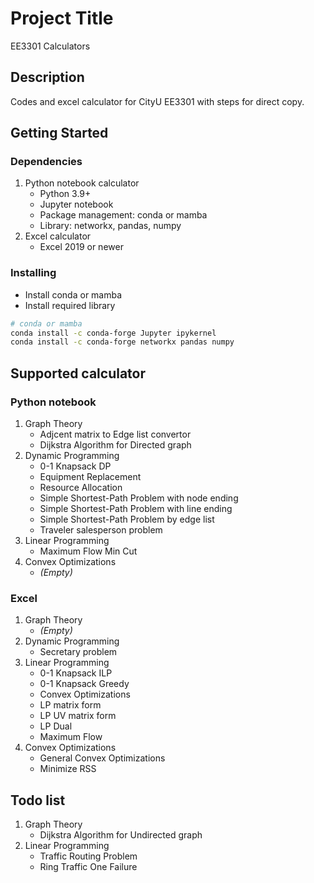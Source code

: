 # Project Title

EE3301 Calculators

## Description

Codes and excel calculator for CityU EE3301 with steps for direct copy.

## Getting Started

### Dependencies

1. Python notebook calculator
   * Python 3.9+
   * Jupyter notebook
   * Package management: conda or mamba
   * Library: networkx, pandas, numpy
2. Excel calculator
   * Excel 2019 or newer

### Installing

* Install conda or mamba
* Install required library

```bash
# conda or mamba
conda install -c conda-forge Jupyter ipykernel
conda install -c conda-forge networkx pandas numpy
```

## Supported calculator

### Python notebook

1. Graph Theory
    * Adjcent matrix to Edge list convertor
    * Dijkstra Algorithm for Directed graph
2. Dynamic Programming
    * 0-1 Knapsack DP
    * Equipment Replacement
    * Resource Allocation
    * Simple Shortest-Path Problem with node ending
    * Simple Shortest-Path Problem with line ending
    * Simple Shortest-Path Problem by edge list
    * Traveler salesperson problem
3. Linear Programming
    * Maximum Flow Min Cut
4. Convex Optimizations
    * *(Empty)*

### Excel

1. Graph Theory
    * *(Empty)*
2. Dynamic Programming
    * Secretary problem
3. Linear Programming
    * 0-1 Knapsack ILP
    * 0-1 Knapsack Greedy
    * Convex Optimizations
    * LP matrix form
    * LP UV matrix form
    * LP Dual
    * Maximum Flow
4. Convex Optimizations
    * General Convex Optimizations
    * Minimize RSS

## Todo list

1. Graph Theory
    * Dijkstra Algorithm for Undirected graph
2. Linear Programming
    * Traffic Routing Problem
    * Ring Traffic One Failure

<!-- ## Authors

Contributors names and contact info

ex. Name 
ex. [@Name](https://name.com) -->